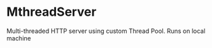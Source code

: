 MthreadServer
=============

Multi-threaded HTTP server using custom Thread Pool. Runs on local machine